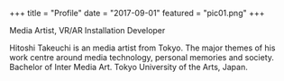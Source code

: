 +++
title = "Profile"
date = "2017-09-01"
featured = "pic01.png"
+++

Media Artist, VR/AR Installation Developer

Hitoshi Takeuchi is an media artist from Tokyo.
The major themes of his work centre around media technology, personal memories and society.
Bachelor of Inter Media Art. Tokyo University of the Arts, Japan.
